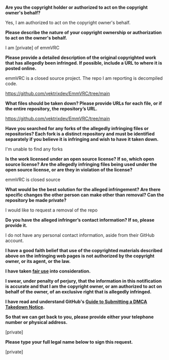 **Are you the copyright holder or authorized to act on the copyright owner's behalf?**

Yes, I am authorized to act on the copyright owner's behalf.

**Please describe the nature of your copyright ownership or authorization to act on the owner's behalf.**

I am [private] of emmVRC

**Please provide a detailed description of the original copyrighted work that has allegedly been infringed. If possible, include a URL to where it is posted online.**

emmVRC is a closed source project. The repo I am reporting is decompiled code.

https://github.com/vektrixdev/EmmVRC/tree/main

**What files should be taken down? Please provide URLs for each file, or if the entire repository, the repository’s URL.**

https://github.com/vektrixdev/EmmVRC/tree/main

**Have you searched for any forks of the allegedly infringing files or repositories? Each fork is a distinct repository and must be identified separately if you believe it is infringing and wish to have it taken down.**

I'm unable to find any forks

**Is the work licensed under an open source license? If so, which open source license? Are the allegedly infringing files being used under the open source license, or are they in violation of the license?**

emmVRC is closed source

**What would be the best solution for the alleged infringement? Are there specific changes the other person can make other than removal? Can the repository be made private?**

I would like to request a removal of the repo

**Do you have the alleged infringer’s contact information? If so, please provide it.**

I do not have any personal contact information, aside from their GitHub account.

**I have a good faith belief that use of the copyrighted materials described above on the infringing web pages is not authorized by the copyright owner, or its agent, or the law.**

**I have taken <a href="https://www.lumendatabase.org/topics/22">fair use</a> into consideration.**

**I swear, under penalty of perjury, that the information in this notification is accurate and that I am the copyright owner, or am authorized to act on behalf of the owner, of an exclusive right that is allegedly infringed.**

**I have read and understand GitHub's <a href="https://docs.github.com/articles/guide-to-submitting-a-dmca-takedown-notice/">Guide to Submitting a DMCA Takedown Notice</a>.**

**So that we can get back to you, please provide either your telephone number or physical address.**

[private]

**Please type your full legal name below to sign this request.**

[private]
